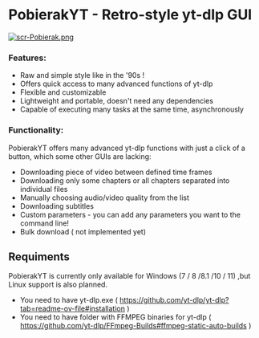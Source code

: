 # PobierakYT - Retro-style yt-dlp GUI
[![scr-Pobierak.png](https://i.postimg.cc/Wbq0qdQv/scr-Pobierak.png)](https://postimg.cc/2Vm1PSkc)
### Features:
 - Raw and simple style like in the '90s !
 - Offers quick access to many advanced functions of yt-dlp
 - Flexible and customizable
 - Lightweight and portable, doesn't need any dependencies
 - Capable of executing many tasks at the same time, asynchronously 
### Functionality:
PobierakYT offers many advanced yt-dlp functions with just a click of a button, which some other GUIs are lacking:
 - Downloading piece of video between defined time frames
 - Downloading only some chapters or all chapters separated into individual files
 - Manually choosing audio/video quality from the list
 - Downloading subtitles
 - Custom parameters - you can add any parameters you want to the command line!
 - Bulk download ( not implemented yet)
 
## Requiments
PobierakYT is currently only available for Windows (7 / 8 /8.1 /10 / 11) ,but Linux support is also planned.
 - You need to have yt-dlp.exe ( https://github.com/yt-dlp/yt-dlp?tab=readme-ov-file#installation )
 - You need to have folder with FFMPEG binaries for yt-dlp ( https://github.com/yt-dlp/FFmpeg-Builds#ffmpeg-static-auto-builds )
